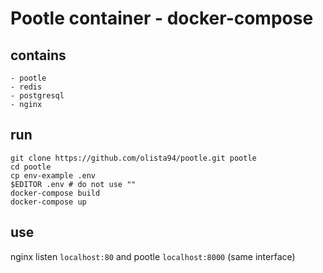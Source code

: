 # Pootle container - docker-compose

## contains

    - pootle
    - redis
    - postgresql
    - nginx

## run

 ```
 git clone https://github.com/olista94/pootle.git pootle
 cd pootle
 cp env-example .env
 $EDITOR .env # do not use ""
 docker-compose build
 docker-compose up
 ```
## use

 nginx listen `localhost:80` and pootle `localhost:8000` (same interface)
